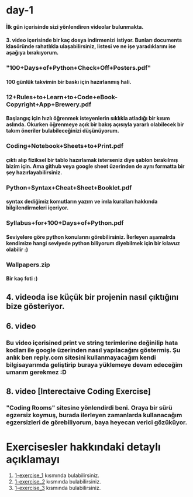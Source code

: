 # day-1

#### İlk gün içerisinde sizi yönlendiren videolar bulunmakta. 

#### 3. video içerisinde bir kaç dosya indirmenizi istiyor. Bunları documents klasöründe rahatlıkla ulaşabilirsiniz, listesi ve ne işe yaradıklarını ise aşağıya bırakıyorum.

### "100+Days+of+Python+Check+Off+Posters.pdf"
#### 100 günlük takvimin bir baskı için hazırlanmış hali.
### 12+Rules+to+Learn+to+Code+eBook-Copyright+App+Brewery.pdf
#### Başlangıç için hızlı öğrenmek isteyenlerin sıklıkla atladığı bir kısım aslında. Okurken öğrenmeye açık bir bakış açısıyla yararlı olabilecek bir takım öneriler bulabileceğinizi düşünüyorum. 
### Coding+Notebook+Sheets+to+Print.pdf
#### çıktı alıp fiziksel bir tablo hazırlamak isterseniz diye şablon bırakılmış bizim için. Ama github veya google sheet üzerinden de aynı formatta bir şey hazırlayabilirsiniz.
### Python+Syntax+Cheat+Sheet+Booklet.pdf
#### syntax dediğimiz komutların yazım ve imla kuralları hakkında bilgilendirmeleri içeriyor. 
### Syllabus+for+100+Days+of+Python.pdf
#### Seviyelere göre python konularını görebilirsiniz. İlerleyen aşamalrda kendimize hangi seviyede python biliyorum diyebilmek için bir kılavuz olabilir :) 
### Wallpapers.zip
#### Bir kaç foti :)
## 4. videoda ise küçük bir projenin nasıl çıktığını bize gösteriyor. 
## 6. video
### Bu video içerisined print ve string terimlerine değinilip hata kodları ile google üzerinden nasıl yapılacağını göstermiş. Şu anlık ben reply.com sitesini kullanmayacağım kendi bilgisayarımda geliştirip buraya yüklemeye devam edeceğim umarım gerekmez :D
## 8. video [Interectaive Coding Exercise]
### "Coding Rooms" sitesine yönlendirdi beni. Oraya bir sürü egzersiz koymuş, burada ilerleyen zamanlarda kullanacağım egzersizleri de görebiliyorum, baya heyecan verici gözüküyor.
# Exercisesler hakkındaki detaylı açıklamayı
1. [1-exercise_1](https://github.com/Onur-TURAN/100-Days-of-Code/tree/day_1/1-exercise_1) kısmında bulabilirsiniz.
2. [1-exercise_2](https://github.com/Onur-TURAN/100-Days-of-Code/tree/day_1/1-exercise_2) kısmında bulabilirsiniz.
3. [1-exercise_3](https://github.com/Onur-TURAN/100-Days-of-Code/tree/day_1/1-exercise_3) kısmında bulabilirsiniz.







